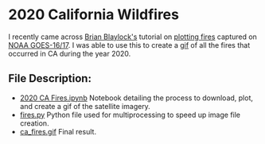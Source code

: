 
2020 California Wildfires
===================================

I recently came across [Brian Blaylock's](https://github.com/blaylockbk) tutorial on [plotting fires](https://github.com/blaylockbk/pyBKB_v3/blob/master/BB_GOES/mapping_GOES16_FireTemperature.ipynb) captured on [NOAA GOES-16/17](https://www.goes.noaa.gov/). I was able to use this to create a [gif](https://github.com/tjlogue4/CA-Wildfires/blob/main/ca_fires.gif) of all the fires that occurred in CA during the year 2020.



## File Description:
* [2020 CA Fires.ipynb](https://github.com/tjlogue4/CA-Wildfires/blob/main/2020%20CA%20Fires.ipynb) Notebook detailing the process to download, plot, and create a gif of the satellite imagery.
* [fires.py](https://github.com/tjlogue4/CA-Wildfires/blob/main/fires.py) Python file used for multiprocessing to speed up image file creation.
* [ca_fires.gif](https://github.com/tjlogue4/CA-Wildfires/blob/main/ca_fires.gif) Final result.

